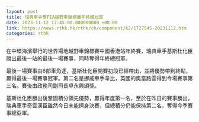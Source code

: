 ```yaml
---
layout: post
title: 瑞典車手奪FIA越野車錦標賽年終總冠軍
date: 2023-11-12 17:45:00.000000000 +08:00
link: https://news.rthk.hk/rthk/ch/component/k2/1727545-20231112.htm
categories: rthk
---
```


在中環海濱舉行的世界場地越野車錦標賽中國香港站年終賽，瑞典車手基斯杜化臣勝出最後一站的最後一場賽事，同時奪得年終總冠軍。

最後一場賽事由6部車角逐，基斯杜化臣開賽初段已經帶出，並將優勢帶到終點，贏得最後一場賽事冠軍。第二名是挪威車手韋比，英國的奧當路雲得到今場賽事第三名。賽後由政務司副司長卓永興頒獎。

基斯杜化臣勝出後鞏固積分領先優勢，贏得年度第一名，至於在昨日的賽事勝出，瑞典車手奇雲漢臣雖然今日未能擠身決賽，但總積分仍能保持第二名，奪得今季賽事總亞軍。

